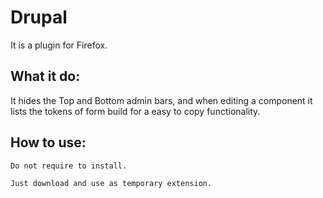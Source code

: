 # Drupal

It is a plugin for Firefox.

## What it do:
It hides the Top and Bottom admin bars, and when editing a component it lists the tokens of form build for a easy to copy functionality.

## How to use:
```
Do not require to install.

Just download and use as temporary extension.
```
